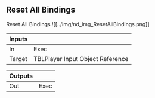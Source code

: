 ## Reset All Bindings
Reset All Bindings
![[../img/nd_img_ResetAllBindings.png]]

|Inputs||
|--|--|
| In | Exec |
| Target | TBLPlayer Input Object Reference |

|Outputs||
|--|--|
| Out | Exec |
